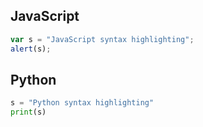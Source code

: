 JavaScript
------

```javascript
var s = "JavaScript syntax highlighting";
alert(s);
```
 
Python
------ 
 
```python
s = "Python syntax highlighting"
print(s)
```
